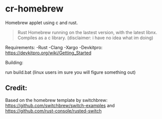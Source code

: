 # cr-homebrew
Homebrew applet using c and rust.

> Rust Homebrew running on the lastest version, with the latest libnx. Compiles as a c library.
(disclaimer: i have no idea what im doing)

Requirements:
-Rust
-Clang
-Xargo
-Devkitpro: https://devkitpro.org/wiki/Getting_Started

Building:

run build.bat (linux users im sure you will figure something out)

## Credit:
Based on the homebrew template by switchbrew: https://github.com/switchbrew/switch-examples and https://github.com/rust-console/rusted-switch
